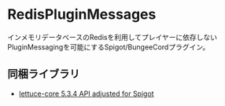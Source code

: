 # RedisPluginMessages
インメモリデータベースのRedisを利用してプレイヤーに依存しないPluginMessagingを可能にするSpigot/BungeeCordプラグイン。

## 同梱ライブラリ
- [lettuce-core 5.3.4 API adjusted for Spigot](https://github.com/amata1219/lettuce-core/releases/tag/5.3.4.RELEASE)